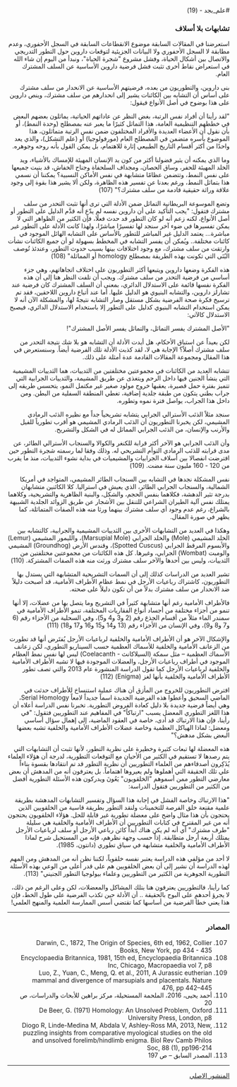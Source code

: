 <div dir="rtl">

#علم_بجد - (19)

### تشابهات بلا أسلاف

استعرضنا في المقالات السابقة موضوع الانقطاعات السابقة في السجل الأحفوري، وعدم مطابقة لا السجل الأحفوري ولا البيانات الجزيئية لتوقعات داروين حول التطور التدريجي والاتصال بين أشكال الحياة، وفشل مشروع "شجرة الحياة"، ونبدأ من اليوم إن شاء الله في استعراض نقاط أخرى تثبت فشل فرضية داروين الأساسية عن السلف المشترك العام.

بنى داروين، والتطوريون من بعده، فرضيتهم الأساسية عن الانحدار من سلف مشترك على أساس أن التشابه بين الكائنات يشير إلى انحدارهم من سلف مشترك، وينص داروين على هذا بوضوح في أصل الأنواع فيقول:

"لقد رأينا أن أفراد نفس الرتبة، بغض النظر عن عاداتهم الحياتية، يماثلون بعضهم البعض في خططهم التنظيمية العامة، هذا التماثل كثيرًا ما يعبر عنه بمصطلح (وحدة النمط)، أو بأن نقول أن الأعضاء العديدة والأفراد المختلفون ضمن نفس الرتبة متماثلون، هذا الموضوع بأسره متضمن في المصطلح العام (مورفولوجيا) أو (علم التشكل)، والذي يعد واحدًا من أكثر أقسام التاريخ الطبيعي إثارة للاهتمام، بل يمكن القول بأنه روحه وجوهره.

وما الذي يمكنه أن يثير فضولنا أكثر من كون يد الإنسان المهيئة للإمساك بالأشياء، ويد الخلد المهيئة للحفر، وساق الحصان، ومجداف السلحفاة وجناح الخفاش، قد بنيت جميعها على نفس النمط، وتتضمن عظامًا متشابهة في نفس الأماكن النسبية؟ يمكننا أن نسمي هذا بتماثل النمط، ورغم بعدنا عن تفسير هذه الظاهرة، ولكن ألا يشير هذا بقوة إلى وجود علاقة وراثة حقيقية قادمة من سلف مشترك؟" (107)

وتضع الموسوعة البريطانية التماثل ضمن الأدلة التي ترى أنها تثبت التحدر من سلف مشترك فتقول: "يجب التأكيد على أن داروين نفسه لم يدّعِ أنه قدَّم الدليل على التطور أو أصل الأنواع، لكنه زعم أنه لو كان التطور قد حدث فعلًا، فإن الكثير من الظواهر التي لا يمكن تفسيرها في ضوء آخر سنجد لها تفسيرًا مباشرًا، ولهذا كانت الأدلة على التطور غير مباشرة... يعتمد الدليل غير المباشر للتطور بالأساس على التشابه الهائل الموجود في كائنات مختلفة.. ويُمكن أن يفسر التشابه في المخطط بسهولة لو أن جميع الكائنات نشأت وارتقت من سلف مشترك، مع وجود اختلافات بينها بسبب حدوث التطور، وعندئذ تُوصف البُنَى التي تكونت بهذه الطريقة بمصطلح homology أو المماثلة" (108)

هذه الفكرة وضعها داروين ويتبعها أكثر التطوريون على اختلاف اتجاهاتهم، وهي جزء أساسي من فرضية التحدر من سلف مشترك. ويجب أن نلفت النظر هنا إلى أن هذه الفكرة نفسها قائمة على الاستدلال الدائري، بمعنى أن السلف المشترك كان فرضية عند تشارلز داروين، والتشابه البنيوي هو الدليل عليها. أما عند أتباع داروين اللاحقين، فقد تم ترسيخ فكرة صحة الفرضية بشكل مستقل وصار التشابه نتيجةً لها، والمشكلة الآن أنه لا يمكن استخدام التشابه البنيوي كدليل على التطور إلا باستخدام الاستدلال الدائري، فيصبح الاستدلال كالآتي:

"الأصل المشترك يفسر التماثل، والتماثل يفسر الأصل المشترك"!

لكن بعيداً عن استباق الأحكام، هل أيدت الأدلة أن التشابه هو بلا شك نتيجة التحدر من سلف مشترك أصلاً؟ الإجابة هي لا، لقد كذبت الأدلة تلك الفرضية أيضاً. وسنستعرض في هذا المقال ومجموعة المقالات القادمة عدة أمثلة على ذلك.

تتشابه العديد من الكائنات في مجموعتين مختلفتين من الثدييات، هما الثدييات المشيمية التي ينشأ الجنين فيها داخل الرحم ويتغذى عن طريق المشيمة، والثدييات الجرابية التي تتميز بفترة حمل قصيرة، يعقبها خروج مولود صغير غير مكتمل النمو، يتحسس طريقه إلى جراب بطني يتكون من طبقة جلدية إضافية، تغطي المنطقة السفلية من البطن. ومن داخل هذا الجراب، يواصل فترة نموه وتطوره.

سنجد مثلاً الذئب الأسترالي الجرابي يتشابه تشريحياً جداً مع نظيره الذئب الرمادي المشيمي، لكن يخبرنا التطوريون أن الذئب الرمادي المشيمي هو أقرب تطورياً للفيل والأرنب والإنسان، من الذئب الجرابي المماثل له في الشكل والتشريح.

وأن الذئب الجرابي هو الآخر أكثر قرابة للكنغر والكوالا والسنجاب الأسترالي الطائر، عن مدى قرابته للذئب الرمادي التوأم التشريحي له. وذلك وفقا لما رسمته شجرة التطور حين افترضت انفصالا بين أسلاف الجرابيات والمشيميات في بداية نشوء الثدييات، منذ ما يقرب من 120 - 160 مليون سنة مضت. (109)

نفس المشكلة نجدها في التشابه بين السنجاب الطائر المشيمي، المتواجد في أمريكا الشمالية، والسنجاب الجرابي الطائر، الذي يعيش في استراليا. كلا الكائنين متشابهان بدرجة تثير الدهشة، فكلاهما بنفس الحجم، والشكل، والبنية الظاهرية والتشريحية، وكلاهما يمتلك نفس آلية الطيران الشراعي للتنقل بين الأشجار عن طريق الزوائد الجلدية الشبيهة بالشراع، رغم عدم وجود أي سلف مشترك بينهما ورثا منه هذه الصفات المتماثلة، كما يظهر في صورة المقال.

وهكذا في العديد من التشابهات الأخرى بين الثدييات المشيمية والجرابية، كالتشابه بين الخلد المشيمي (Mole) والخلد الجرابي (Marsupial Mole)، والليمور المشيمي (Lemur) والأبسوم المرقط الجرابي (Spotted Cuscus)، وقندس الأرض (Groundhog) المشيمي والومبت (Wombat) الجرابي، وغيرها. كل هذه الكائنات من مجموعتين مختلفتين من الثدييات، وليس بين أحدها والآخر سلف مشترك ورثت منه هذه الصفات المشتركة. (110)

تشير العديد من الدراسات كذلك إلى أن السمات التشريحية المتشابهة التي يستدل بها التطوريون، كاشتراك رباعيات الأرجل في نمط عظام الأطراف الأمامية، قد أصبحت دليلاً ضد الانحدار من سلف مشترك بدلاً من أن تكون دليلاً على صحته.

فالأطراف الأمامية رغم أنها متشابهة كثيراً في التشريح وما يتصل بها من عضلات، إلا أنها تنمو من أجزاء مختلفة من أجساد أنواع الفقاريات المختلفة، تنمو الأطراف الأمامية في سمندر الماء مثلاً من أقسام الجذع رقم (2 و3 و4 و5)، وفي السحلية من الأجزاء رقم (6 و7 و8 و9)، وفي الإنسان من الأجزاء رقم (13 و14 و15 و16 و17 و18) (111)

والإشكال الآخر هو أن الأطراف الأمامية والخلفية لرباعيات الأرجل يُفتَرض أنها قد تطورت من الزعانف الأمامية والخلفية للأسماك العظمية حسب السيناريو التطوري، لكن زعانف الأسماك العظمية – مثل سمكة (السيلاكانث - Coelacanth) ليس لها نفس نمط العظام الموجود في أطراف رباعيات الأرجل، والعضلات الموجودة فيها لا تشبه الأطراف الأمامية والخلفية لرباعيات الأرجل كما تقول الدراسة المنشورة عام 2013 والتي تصف تطور الأطراف الأمامية والخلفية بأنها لغز (Enigma) (112)

افترض التطوريون للخروج من المأزق أن هناك عملية استنساخ للأطراف حدثت في الماضي السحيق وأعطوا هذه الفرضية الجديدة اسماً جديداً لامعاً Serial Homology، وهي أيضاً فرضية جديدة بلا دليل كعادة الفروض التطورية. تخبرنا نفس الدراسة أعلاه أن هذا اللغز التطوري المعضل يسبب "ارتباكاً" في المفاهيم عند التطوريين فتقول: "في رأينا، فإن هذا الارتباك قد أدى، خاصة في العقود الماضية، إلى إهمال سؤال أساسي ومعضل: لماذا الهياكل العظمية وخاصة عضلات الأطراف الأمامية والخلفية تشبه بعضها البعض بشكل مدهش؟"

هذه المعضلة لها تبعات كثيرة وخطيرة على نظرية التطور، لأنها تثبت أن التشابهات التي يتم رصدها لا تستقيم في الكثير من الأحيان مع التوقعات التطورية، لدرجة أن هؤلاء العلماء يُذَكِرون أصدقاءهم من العلماء التطوريين أن نظرية التطور قد تم انتقادها بقسوة بناءاً علي تلك الحقيقة التي أهملوها ولم يعيروها اهتماماً. بل يعترفون أنه من المدهش أن بعض معارضي التطور ممن أسموهم "الخلقويون" يَعُونَ ويدركون هذه الأسئلة التطورية أفضل من الكثير من التطوريين فتقول الدراسة:

"هذا الارتباك وخاصة الفشل في إجابة هذا السؤال وتفسير التشابهات المدهشة بطريقة علمية مقنعة خلق الفرصة للتخمينات ولنقد التطور بطريقة قاسية من الخلقويين الذين يحتجون بأن هذا مثال واضح على معضلة تطورية غير قابلة للحل. هؤلاء الخلقويون يحتجون أنه من غير المقترح في كتابات التطوريين أن الأطراف الأمامية والخلفية هي سليلة "طرف مشترك" أي أنه لم يكن هناك أبداً كائن رباعي الأرجل أو سلف لرباعيات الأرجل يمتلك أربعة أرجل متطابقة. إذاً حسب وجهة نظرهم، فإنه من المستحيل شرح لماذا الأطراف الأمامية والخلفية متشابهة في سياق تطوري (دانتون، 1985).

لا أحد من مؤلفي هذه الدراسة يعتبر نفسه خلقوياً، لكننا نظن أنه من المدهش ومن المهم لهذه الدراسة أن نشير إلى أن بعض الخلقويين هم على قدر أعلى من الوعي بهذه الأسئلة التطورية الجوهرية من الكثير من التطوريين وعلماء بيولوجيا التطور الجنيني" (113).

كما رأينا، فالتطوريين يعترفون هنا بتلك المشاكل والمعضلات، لكن وعلى الرغم من ذلك، لا يجرؤ أحدهم على البوح بالحقيقة .. أن الأدلة حين تكذب الفرضية على طول الخط، فإن هذا يعني خطأ الفرضية من أساسها كما تقتضي أسس الممارسة العلمية والمنهج العلمي!

***

### المصادر

107) Darwin, C., 1872, The Origin of Species, 6th ed, 1962, Collier Books, New York, pp 434 - 435
108) Encyclopaedia Britannica, 1981, 15th ed, Encyclopaedia Britannica Inc, Chicago, Macropaedia vol 7, p8
109) Luo, Z., Yuan, C., Meng, Q. et al., 2011, A Jurassic eutherian mammal and divergence of marsupials and placentals. Nature 476, pp 442–445
110) أحمد يحيى، 2016، الملحمة المستحيلة، مركز براهين للأبحاث والدراسات، ص 20
111) De Beer, G. (1971) Homology: An Unsolved Problem, Oxford University Press, London, p8
112) Diogo R, Linde-Medina M, Abdala V, Ashley-Ross MA, 2013, New, puzzling insights from comparative myological studies on the old and unsolved forelimb/hindlimb enigma. Biol Rev Camb Philos Soc, 88 (1), pp196-214
113) المصدر السابق – ص 197

***

[المنشور الاصلي](https://www.facebook.com/akotbfb/posts/3174911886070297)

</div>